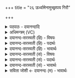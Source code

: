 +++
title = "२६ ऊर्ध्वामेनामुच्छ्रापय गिरौ"

+++
<details><summary>पदपाठः - दयानन्दादि</summary>

ऊ॒र्ध्वाम्। ए॒ना॒म्। उत्। श्रा॒प॒य॒। गि॒रौ। भा॒रम्। हर॑न्नि॒वेति॒ हर॑न्ऽइव। अथ॑। अ॒स्यै॒। मध्य॑म्। ए॒ध॒ता॒म्। शी॒ते। वाते॑ पु॒नन्नि॒वेति॑ पु॒नन्ऽइ॑व। २६।
</details>

<details><summary>अधिमन्त्रम् (VC)</summary>

- श्रीर्देवता
- प्रजापतिर्ऋषिः
- अनुष्टुप्
- गान्धारः
</details>

<details><summary>दयानन्द-सरस्वती (हि) - विषयः</summary>

फिर राजपुरुष किसकी उन्नति करें, इस विषय को अगले मन्त्र में कहा है ॥
</details>

<details><summary>दयानन्द-सरस्वती (हि) - पदार्थः</summary>

पदार्थान्वयभाषाः -  हे राजन् ! तू (गिरौ) पर्वत पर (भारम्) भार (हरन्निव) पहुँचाते हुए के समान (एनाम्) इस राज्यलक्ष्मीयुक्त (ऊर्ध्वाम्) उत्तम कक्षावाली प्रजा को (उच्छ्रापय) सदा अधिक-अधिक उन्नति दिया कर (अथ) अब (अस्यै) इस प्रजा के (मध्यम्) मध्यभाग लक्ष्मी को पाकर (शीते) शीतल (वाते) पवन में (पुनन्निव) खेती करनेवालों की क्रिया से जैसे अन्न आदि शुद्ध हो वा पवन के योग से जल स्वच्छ हो, वैसे आप (एधताम्) वृद्धि को प्राप्त हूजिये ॥२६ ॥
</details>

<details><summary>दयानन्द-सरस्वती (हि) - भावार्थः</summary>

भावार्थभाषाः -  इस मन्त्र में दो उपमालङ्कार हैं। राजा जैसे कोई बोझा ले जानेवाला, अपने शिर वा पीठ पर बोझा को उठा, पर्वत पर चढ़, उस भार को ऊपर स्थापन करे, वैसे लक्ष्मी को उन्नति होने को पहुँचावे वा जैसे खेती करनेवाले भूसा आदि से अन्न को अलग कर उस अन्न को खाके बढ़ते हैं, वैसे सत्य न्याय से सत्य असत्य को अलग कर न्याय करने हारा राजा नित्य बढ़ता है ॥२६ ॥
</details>

<details><summary>दयानन्द-सरस्वती (सं) - विषयः</summary>

पुना राजपुरुषः कामुत्कृष्टां कुर्युरित्याह ॥
</details>

<details><summary>दयानन्द-सरस्वती (सं) - पदार्थः</summary>

पदार्थान्वयभाषाः -  हे राजन् ! त्वं गिरौ भारं हरन्निवैनामूर्ध्वामुच्छ्रापय। अथास्यै मध्यं प्राप्य शीते वाते पुनन्निव भवानेधताम् ॥२६ ॥
</details>

<details><summary>दयानन्द-सरस्वती (सं) - भावार्थः</summary>

भावार्थभाषाः -  अत्रोपमालङ्कारौ। यथा कश्चिद् भारवाट्शिरसि पृष्ठे वा भारमुत्थाप्य गिरिमारुह्योपरि स्थापयेत्तथा राजा श्रियमुन्नतिभावं नयेत्। यथा वा कृषीवला बुसादिभ्योऽन्नं पृथक्कृत्य भुक्त्वा वर्द्धन्ते, तथा सत्यन्यायेन सत्यासत्ये पृथक्कृत्य न्यायकारी राजा नित्यं वर्द्धते ॥२६ ॥
</details>

<details><summary>सविता जोशी ← दयानन्दः (म) - भावार्थः</summary>

भावार्थभाषाः -  या मंत्रात दोन उपमालंकार आहेत. जसे एखादा भारवाहक आपल्या डोक्यावर किंवा पाठीवर भार घेऊन पर्वतावर चढतो व तेथे भार ठेवतो. तशी राजाने लक्ष्मी हळूहळू वाढवावी किंवा जसे शेतकरी धान्याचा भूसा वेगळा करून ते अन्न खातात. तसे न्यायमार्गाने सत्यासत्य वेगवेगळे करून न्याय करणारा राजा सदैव उन्नत होतो.
</details>